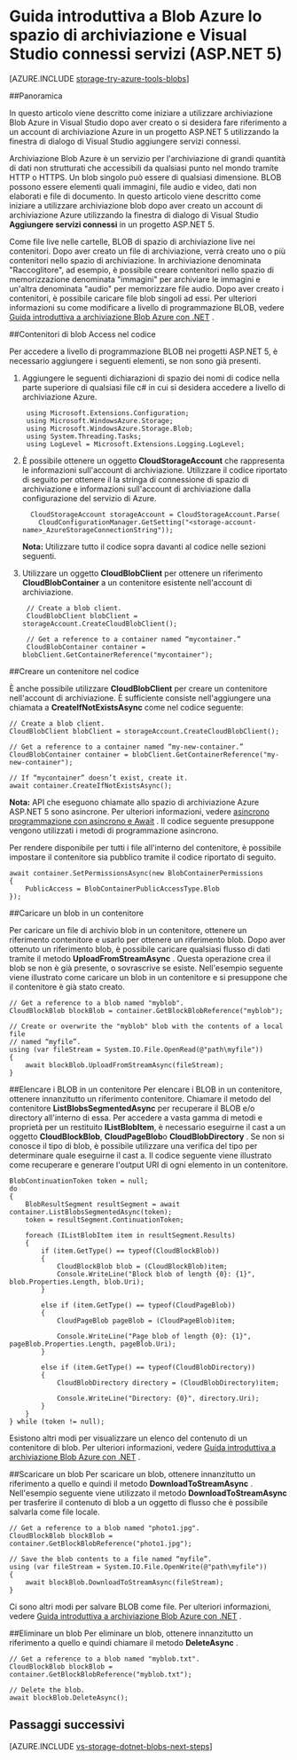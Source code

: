 <properties
    pageTitle="Guida introduttiva a blob lo spazio di archiviazione e Visual Studio connessi servizi (ASP.NET 5) | Microsoft Azure"
    description="Come iniziare a utilizzare archiviazione Blob Azure in un progetto di Visual Studio ASP.NET 5 dopo aver creato un account di archiviazione utilizzando Visual Studio connessi servizi"
    services="storage"
    documentationCenter=""
    authors="TomArcher"
    manager="douge"
    editor=""/>

<tags
    ms.service="storage"
    ms.workload="web"
    ms.tgt_pltfrm="vs-getting-started"
    ms.devlang="na"
    ms.topic="article"
    ms.date="07/18/2016"
    ms.author="tarcher"/>

# <a name="get-started-with-azure-blob-storage-and-visual-studio-connected-services-aspnet-5"></a>Guida introduttiva a Blob Azure lo spazio di archiviazione e Visual Studio connessi servizi (ASP.NET 5)

[AZURE.INCLUDE [storage-try-azure-tools-blobs](../../includes/storage-try-azure-tools-blobs.md)]

##<a name="overview"></a>Panoramica

In questo articolo viene descritto come iniziare a utilizzare archiviazione Blob Azure in Visual Studio dopo aver creato o si desidera fare riferimento a un account di archiviazione Azure in un progetto ASP.NET 5 utilizzando la finestra di dialogo di Visual Studio aggiungere servizi connessi.

Archiviazione Blob Azure è un servizio per l'archiviazione di grandi quantità di dati non strutturati che accessibili da qualsiasi punto nel mondo tramite HTTP o HTTPS. Un blob singolo può essere di qualsiasi dimensione. BLOB possono essere elementi quali immagini, file audio e video, dati non elaborati e file di documento. In questo articolo viene descritto come iniziare a utilizzare archiviazione blob dopo aver creato un account di archiviazione Azure utilizzando la finestra di dialogo di Visual Studio **Aggiungere servizi connessi** in un progetto ASP.NET 5.

Come file live nelle cartelle, BLOB di spazio di archiviazione live nei contenitori. Dopo aver creato un file di archiviazione, verrà creato uno o più contenitori nello spazio di archiviazione. In archiviazione denominata "Raccoglitore", ad esempio, è possibile creare contenitori nello spazio di memorizzazione denominata "immagini" per archiviare le immagini e un'altra denominata "audio" per memorizzare file audio. Dopo aver creato i contenitori, è possibile caricare file blob singoli ad essi. Per ulteriori informazioni su come modificare a livello di programmazione BLOB, vedere [Guida introduttiva a archiviazione Blob Azure con .NET](storage-dotnet-how-to-use-blobs.md) .

##<a name="access-blob-containers-in-code"></a>Contenitori di blob Access nel codice

Per accedere a livello di programmazione BLOB nei progetti ASP.NET 5, è necessario aggiungere i seguenti elementi, se non sono già presenti.

1. Aggiungere le seguenti dichiarazioni di spazio dei nomi di codice nella parte superiore di qualsiasi file c# in cui si desidera accedere a livello di archiviazione Azure.

        using Microsoft.Extensions.Configuration;
        using Microsoft.WindowsAzure.Storage;
        using Microsoft.WindowsAzure.Storage.Blob;
        using System.Threading.Tasks;
        using LogLevel = Microsoft.Extensions.Logging.LogLevel;

2. È possibile ottenere un oggetto **CloudStorageAccount** che rappresenta le informazioni sull'account di archiviazione. Utilizzare il codice riportato di seguito per ottenere il la stringa di connessione di spazio di archiviazione e informazioni sull'account di archiviazione dalla configurazione del servizio di Azure.

         CloudStorageAccount storageAccount = CloudStorageAccount.Parse(
           CloudConfigurationManager.GetSetting("<storage-account-name>_AzureStorageConnectionString"));

    **Nota:** Utilizzare tutto il codice sopra davanti al codice nelle sezioni seguenti.


3. Utilizzare un oggetto **CloudBlobClient** per ottenere un riferimento **CloudBlobContainer** a un contenitore esistente nell'account di archiviazione.

        // Create a blob client.
        CloudBlobClient blobClient = storageAccount.CreateCloudBlobClient();

        // Get a reference to a container named “mycontainer.”
        CloudBlobContainer container = blobClient.GetContainerReference("mycontainer");



##<a name="create-a-container-in-code"></a>Creare un contenitore nel codice

È anche possibile utilizzare **CloudBlobClient** per creare un contenitore nell'account di archiviazione. È sufficiente consiste nell'aggiungere una chiamata a **CreateIfNotExistsAsync** come nel codice seguente:

    // Create a blob client.
    CloudBlobClient blobClient = storageAccount.CreateCloudBlobClient();

    // Get a reference to a container named “my-new-container.”
    CloudBlobContainer container = blobClient.GetContainerReference("my-new-container");

    // If “mycontainer” doesn’t exist, create it.
    await container.CreateIfNotExistsAsync();


**Nota:** API che eseguono chiamate allo spazio di archiviazione Azure ASP.NET 5 sono asincrone. Per ulteriori informazioni, vedere [asincrono programmazione con asincrono e Await](http://msdn.microsoft.com/library/hh191443.aspx) . Il codice seguente presuppone vengono utilizzati i metodi di programmazione asincrono.

Per rendere disponibile per tutti i file all'interno del contenitore, è possibile impostare il contenitore sia pubblico tramite il codice riportato di seguito.

    await container.SetPermissionsAsync(new BlobContainerPermissions
    {
        PublicAccess = BlobContainerPublicAccessType.Blob
    });

##<a name="upload-a-blob-into-a-container"></a>Caricare un blob in un contenitore

Per caricare un file di archivio blob in un contenitore, ottenere un riferimento contenitore e usarlo per ottenere un riferimento blob. Dopo aver ottenuto un riferimento blob, è possibile caricare qualsiasi flusso di dati tramite il metodo **UploadFromStreamAsync** . Questa operazione crea il blob se non è già presente, o sovrascrive se esiste. Nell'esempio seguente viene illustrato come caricare un blob in un contenitore e si presuppone che il contenitore è già stato creato.

    // Get a reference to a blob named "myblob".
    CloudBlockBlob blockBlob = container.GetBlockBlobReference("myblob");

    // Create or overwrite the "myblob" blob with the contents of a local file
    // named “myfile”.
    using (var fileStream = System.IO.File.OpenRead(@"path\myfile"))
    {
        await blockBlob.UploadFromStreamAsync(fileStream);
    }

##<a name="list-the-blobs-in-a-container"></a>Elencare i BLOB in un contenitore
Per elencare i BLOB in un contenitore, ottenere innanzitutto un riferimento contenitore. Chiamare il metodo del contenitore **ListBlobsSegmentedAsync** per recuperare il BLOB e/o directory all'interno di essa. Per accedere a vasta gamma di metodi e proprietà per un restituito **IListBlobItem**, è necessario eseguirne il cast a un oggetto **CloudBlockBlob**, **CloudPageBlob**o **CloudBlobDirectory** . Se non si conosce il tipo di blob, è possibile utilizzare una verifica del tipo per determinare quale eseguirne il cast a. Il codice seguente viene illustrato come recuperare e generare l'output URI di ogni elemento in un contenitore.

    BlobContinuationToken token = null;
    do
    {
        BlobResultSegment resultSegment = await container.ListBlobsSegmentedAsync(token);
        token = resultSegment.ContinuationToken;

        foreach (IListBlobItem item in resultSegment.Results)
        {
            if (item.GetType() == typeof(CloudBlockBlob))
            {
                CloudBlockBlob blob = (CloudBlockBlob)item;
                Console.WriteLine("Block blob of length {0}: {1}", blob.Properties.Length, blob.Uri);
            }

            else if (item.GetType() == typeof(CloudPageBlob))
            {
                CloudPageBlob pageBlob = (CloudPageBlob)item;

                Console.WriteLine("Page blob of length {0}: {1}", pageBlob.Properties.Length, pageBlob.Uri);
            }

            else if (item.GetType() == typeof(CloudBlobDirectory))
            {
                CloudBlobDirectory directory = (CloudBlobDirectory)item;

                Console.WriteLine("Directory: {0}", directory.Uri);
            }
        }
    } while (token != null);

Esistono altri modi per visualizzare un elenco del contenuto di un contenitore di blob. Per ulteriori informazioni, vedere [Guida introduttiva a archiviazione Blob Azure con .NET](storage-dotnet-how-to-use-blobs.md#list-the-blobs-in-a-container) .

##<a name="download-a-blob"></a>Scaricare un blob
Per scaricare un blob, ottenere innanzitutto un riferimento a quello e quindi il metodo **DownloadToStreamAsync** . Nell'esempio seguente viene utilizzato il metodo **DownloadToStreamAsync** per trasferire il contenuto di blob a un oggetto di flusso che è possibile salvarla come file locale.

    // Get a reference to a blob named "photo1.jpg".
    CloudBlockBlob blockBlob = container.GetBlockBlobReference("photo1.jpg");

    // Save the blob contents to a file named “myfile”.
    using (var fileStream = System.IO.File.OpenWrite(@"path\myfile"))
    {
        await blockBlob.DownloadToStreamAsync(fileStream);
    }

Ci sono altri modi per salvare BLOB come file. Per ulteriori informazioni, vedere [Guida introduttiva a archiviazione Blob Azure con .NET](storage-dotnet-how-to-use-blobs.md#download-blobs) .

##<a name="delete-a-blob"></a>Eliminare un blob
Per eliminare un blob, ottenere innanzitutto un riferimento a quello e quindi chiamare il metodo **DeleteAsync** .

    // Get a reference to a blob named "myblob.txt".
    CloudBlockBlob blockBlob = container.GetBlockBlobReference("myblob.txt");

    // Delete the blob.
    await blockBlob.DeleteAsync();

## <a name="next-steps"></a>Passaggi successivi

[AZURE.INCLUDE [vs-storage-dotnet-blobs-next-steps](../../includes/vs-storage-dotnet-blobs-next-steps.md)]
